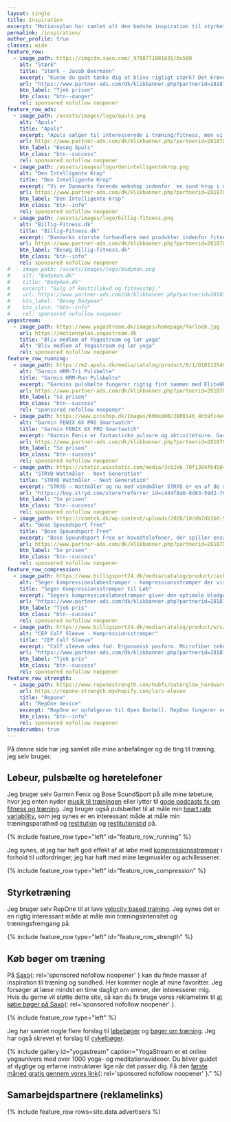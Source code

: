 ```yaml
---
layout: single
title: Inspiration
excerpt: "Motionsplan har samlet alt den bedste inspiration til styrketræning, konditionstræning, cardio, yoga, løb og træning."
permalink: /inspiration/
author_profile: true
classes: wide
feature_row:
  - image_path: https://imgcdn.saxo.com/_9788771801835/0x500
    alt: "Stærk"
    title: "Stærk - Jacob Beermann"
    excerpt: "Kunne du godt tænke dig at blive rigtigt stærk? Det kræver den rette hjælp, og den kan du heldigvis få af Jacob Beermann med bogen \"Stærk\". Her får du en god og grundig introduktion til hvordan man styrketræner bedst."
    url: "https://www.partner-ads.com/dk/klikbanner.php?partnerid=28187&bannerid=43264&htmlurl=https://www.saxo.com/dk/staerk_jacob-beermann_haeftet_9788771801835"
    btn_label: "Tjek prisen"
    btn_class: "btn--danger"
    rel: sponsored nofollow noopener
feature_row_ads:
  - image_path: /assets/images/logo/apuls.png
    alt: "Apuls"
    title: "Apuls"
    excerpt: "Apuls sælger til interesserede i træning/fitness, men vi har også et stort udvalg indenfor vinter, sport, pleje, vand, wellness, kosttilskud m.v."
    url: https://www.partner-ads.com/dk/klikbanner.php?partnerid=28187&bannerid=39091
    btn_label: "Besøg Apuls"
    btn_class: "btn--success"
    rel: sponsored nofollow noopener
  - image_path: /assets/images/logo/denintelligentekrop.png
    alt: "Den Intelligente Krop"
    title: "Den Intelligente Krop"
    excerpt: "Vi er Danmarks førende webshop indenfor ´en sund krop i udvikling´. Vi har langt det meste indenfor træningsudstyr til Pilates, yoga, crossfit osv."
    url: https://www.partner-ads.com/dk/klikbanner.php?partnerid=28187&bannerid=38484
    btn_label: "Den Intelligente Krop"
    btn_class: "btn--info"
    rel: sponsored nofollow noopener
  - image_path: /assets/images/logo/billig-fitness.png
    alt: "Billig-Fitness.dk"
    title: "Billig-Fitness.dk"
    excerpt: "Danmarks største forhandlere med produkter indenfor fitnessbranchen. Vi er kendt for gode priser og god kvalitet, og gør både i kosttilskud som proteinpulver, kreatin og weightgainer samt i fitness udstyr ex. kettlebells, håndvægte mv."
    url: https://www.partner-ads.com/dk/klikbanner.php?partnerid=28187&bannerid=21411
    btn_label: "Besøg Billig-Fitness.dk"
    btn_class: "btn--info"
    rel: sponsored nofollow noopener
#  - image_path: /assets/images/logo/bodyman.png
#    alt: "Bodyman.dk"
#    title: "Bodyman.dk"
#    excerpt: "Salg af kosttilskud og fitnesstøj."
#    url: https://www.partner-ads.com/dk/klikbanner.php?partnerid=28187&bannerid=20604
#    btn_label: "Besøg Bodyman"
#    btn_class: "btn--info"
#    rel: sponsored nofollow noopener
yogastream:
  - image_path: https://www.yogastream.dk/images/homepage/forloeb.jpg
    url: https://motionsplan.yogastream.dk
    title: "Bliv medlem af Yogastream og lær yoga"
    alt: "Bliv medlem af Yogastream og lær yoga"
    rel: sponsored nofollow noopener
feature_row_running:
  - image_path: https://m2.apuls.dk/media/catalog/product/0/1/0101125403_1.jpg
    alt: "Garmin HRM-Tri Pulsbælte"
    title: "Garmin HRM-Run Pulsbælte"
    excerpt: "Garmins pulsbælte fungerer rigtig fint sammen med EliteHRV-appen til at måle heart rate variability og naturligvis sammen med de forskellige Garmin Produkter, fx det fantastiske FENIX-ur."
    url: https://www.partner-ads.com/dk/klikbanner.php?partnerid=28187&bannerid=46187&htmlurl=https://apuls.dk/garmin-pulsblte-hrm-tri-og-hrm-swim
    btn_label: "Se prisen"
    btn_class: "btn--success"
    rel: "sponsored nofollow noopener"
  - image_path: https://www.proshop.dk/Images/600x800/2800146_4b59fc4eda4b.jpg
    alt: "Garmin FENIX 6X PRO Smartwatch"
    title: "Garmin FENIX 6X PRO Smartwatch"
    excerpt: "Garmin Fenix er fantastiske pulsure og aktivitetsure. Garmin har implementeret deres egen form for træningsparathed, som ikke helt er heart rate variability."
    url: https://www.partner-ads.com/dk/klikbanner.php?partnerid=28187&bannerid=67757&htmlurl=https://www.proshop.dk/Smartwatch-Sportsur-Aktivitetstracker/Garmin-fenix-6X-Pro-Solar-Titanium-blackgrey/2800146
    btn_label: "Se prisen"
    btn_class: "btn--success"
    rel: sponsored nofollow noopener
  - image_path: https://static.wixstatic.com/media/3c82eb_70f1384f64584b009ccc002dbe0fe482~mv2.jpg/v1/fill/w_630,h_630,al_c,q_85,usm_0.66_1.00_0.01/3c82eb_70f1384f64584b009ccc002dbe0fe482~mv2.webp
    alt: "STRYD Wattmåler - Next Generation"
    title: "STRYD Wattmåler - Next Generation"
    excerpt: "STRYD – Wattmåler og nu med vindmåler STRYD er en af de mest nyttige og imponerende teknologiske løbegadgets, der er til rådighed på markedet"
    url: "https://buy.stryd.com/store?referrer_id=c444f8a6-8d83-59d2-7060-6e7eddbaf413"
    btn_label: "Se prisen"
    btn_class: "btn--success"
    rel: sponsored nofollow noopener
  - image_path: https://comtek.dk/wp-content/uploads/2020/10/db7db160-56ae-493f-86f1-f488c90a3615.jpg
    alt: "Bose Spoundsport Free"
    title: "Bose Spoundsport Free"
    excerpt: "Bose Spoundsport Free er hovedtelefoner, der spiller ensartet og klart, uanset om din telefon er i hånden, i lommen, spændt fast på din arm eller sidder oven på løbebåndet … og der er ikke et eneste kabel involveret."
    url: https://www.partner-ads.com/dk/klikbanner.php?partnerid=28187&bannerid=74162&htmlurl=https://comtek.dk/produkt/bose-soundsport-free-in-ear/
    btn_label: "Se prisen"
    btn_class: "btn--success"
    rel: sponsored nofollow noopener
feature_row_compression:
  - image_path: https://www.billigsport24.dk/media/catalog/product/cache/1/image/17f82f742ffe127f42dca9de82fb58b1/6/1/6150_compression_calf_profcare_neoprene_kinesiological_effect_pl.jpg
    alt: "Seger kompressionsløbestrømper - kompressionsstrømper der virker"
    title: "Seger Kompressionsstrømper til Løb"
    excerpt: "Segers kompressionsløbestrømper giver den optimale blodgennemstrømning i underbenet. Løbestrømper med kompression giver dig mange fordele, når du løber. Til orientering har jeg kun set studier på CEPs løbestrømper med kompression."
    url: "https://www.partner-ads.com/dk/klikbanner.php?partnerid=28187&bannerid=9397&htmlurl=https://www.billigsport24.dk/seger-compression-lobestromper-2-par-326708"
    btn_label: "Tjek pris"
    btn_class: "btn--success"
    rel: sponsored nofollow noopener
  - image_path: https://www.billigsport24.dk/media/catalog/product/w/s/ws50n0_green_herre.jpg
    alt: "CEP Calf Sleeve - Kompressionsstrømper"
    title: "CEP Calf Sleeve"
    excerpt: "Calf sleeve uden fod. Ergonomisk pasform. Microfiber teknologi for den bedste komfort. Antibakterielle og lugtreducerence egenskaber. Mesh ved læggen for bedre ventilation."
    url: "https://www.partner-ads.com/dk/klikbanner.php?partnerid=28187&bannerid=16532&htmlurl=https://www.billigsport24.dk/cep-compression-sleeves-green-mens"
    btn_label: "Tjek pris"
    btn_class: "btn--success"
    rel: sponsored nofollow noopener
feature_row_strength:
  - image_path: https://www.reponestrength.com/hubfs/outerglow_hardware-1.png
    url: https://repone-strength.myshopify.com/lars-olesen
    title: "Repone"
    alt: "RepOne device"
    excerpt: "RepOne er opfølgeren til Open Barbell. RepOne fungerer ved at spænde en snor på stangen med en lille magnet. Formålet med RepOne er at have et prisleje, hvor den almindelige forbruger kan være med."
    btn_class: "btn--info"
    rel: sponsored nofollow noopener
breadcrumbs: true
---
```


På denne side har jeg samlet alle mine anbefalinger og de ting til træning, jeg selv bruger.

## Løbeur, pulsbælte og høretelefoner

Jeg bruger selv Garmin Fenix og Bose SoundSport på alle mine løbeture, hvor jeg enten nyder [musik til træningen](/artikel/musik-til-traeningen/) eller lytter til [gode podcasts fx om fitness og træning](/bedste-fitness-traening-podcasts/). Jeg bruger også pulsbæltet til at måle min [heart rate variability](/hrv/), som jeg synes er en interessant måde at måle min træningsparathed og [restitution](/restitution/) og [restitutionstid](/restitutionstid/) på.

{% include feature_row type="left" id="feature_row_running" %}

Jeg synes, at jeg har haft god effekt af at løbe med [kompressionsstrømper](/kompressionsstroemper-restitution-praestation-bivirkninger/) i forhold til udfordringer, jeg har haft med mine lægmuskler og achillessener.

{% include feature_row type="left" id="feature_row_compression" %}

## Styrketræning

Jeg bruger selv RepOne til at lave [velocity based training](/vbt/). Jeg synes det er en rigtig interessant måde at måle min træningsintensitet og træningsfremgang på.

{% include feature_row type="left" id="feature_row_strength" %}

## Køb bøger om træning

På [Saxo](https://www.partner-ads.com/dk/klikbanner.php?partnerid=28187&bannerid=43264){: rel='sponsored nofollow noopener' } kan du finde masser af inspiration til træning og sundhed. Her kommer nogle af mine favoritter. Jeg forsøger at læse mindst en time dagligt om emner, der interesserer mig. Hvis du gerne vil støtte dette site, så kan du fx bruge vores reklamelink til [at købe bøger på Saxo](https://www.partner-ads.com/dk/klikbanner.php?partnerid=28187&bannerid=43264){: rel='sponsored nofollow noopener' }.

{% include feature_row type="left" %}

Jeg har samlet nogle flere forslag til [løbebøger](/loebeboeger-boeger-om-loeb/) og [bøger om træning](/traeningsboeger-boeger-om-traening/). Jeg har også skrevet et forslag til [cykelbøger](https://www.cykel-ruter.dk/cykelboeger-bedste-boeger-om-cykling/).

{% include gallery id="yogastream" caption="YogaStream er et online yogaunivers med over 1000 yoga- og meditationsvideoer. Du bliver guidet af dygtige og erfarne instruktører lige når det passer dig. Få den [første måned gratis gennem vores link](https://motionsplan.yogastream.dk){: rel='sponsored nofollow noopener' }." %}

## Samarbejdspartnere (reklamelinks)

{% include feature_row rows=site.data.advertisers %}
